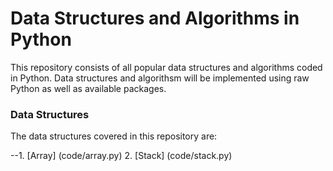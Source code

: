 # Data Structures and Algorithms in Python

This repository consists of all popular data structures and algorithms coded in Python. Data structures and algorithsm will be implemented using raw Python as well as available packages.

### Data Structures

The data structures covered in this repository are:

--1. [Array] (code/array.py)
2. [Stack] (code/stack.py)